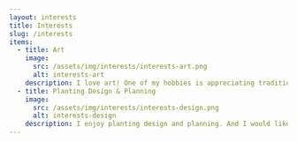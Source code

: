 ```yaml
---
layout: interests
title: Interests
slug: /interests
items:
  - title: Art
    image:
      src: /assets/img/interests/interests-art.png
      alt: interests-art
    description: I love art! One of my hobbies is appreciating traditional artworks and collecting beautiful pictures no matter paintings or photos. I do some painting too, and I dabble in making animation recently. I always put my works on [Bilibili](https://space.bilibili.com/659367/video/).test:[Open Color](https://github.com/yeun/open-color)
  - title: Planting Design & Planning
    image:
      src: /assets/img/interests/interests-design.png
      alt: interests-design
    description: I enjoy planting design and planning. And I would like to make my design and planning more scientific.
---
```



<br />
<br />

